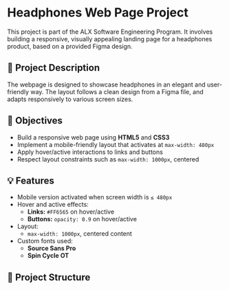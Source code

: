 # Headphones Web Page Project

This project is part of the ALX Software Engineering Program. It involves building a responsive, visually appealing landing page for a headphones product, based on a provided Figma design.

## 📐 Project Description

The webpage is designed to showcase headphones in an elegant and user-friendly way. The layout follows a clean design from a Figma file, and adapts responsively to various screen sizes.

## 🎯 Objectives

- Build a responsive web page using **HTML5** and **CSS3**
- Implement a mobile-friendly layout that activates at `max-width: 480px`
- Apply hover/active interactions to links and buttons
- Respect layout constraints such as `max-width: 1000px`, centered

## 💡 Features

- Mobile version activated when screen width is `≤ 480px`
- Hover and active effects:
  - **Links:** `#FF6565` on hover/active
  - **Buttons:** `opacity: 0.9` on hover/active
- Layout:
  - `max-width: 1000px`, centered content
- Custom fonts used:
  - **Source Sans Pro**
  - **Spin Cycle OT**

## 📁 Project Structure

